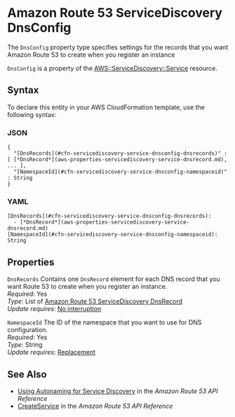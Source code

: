 # Amazon Route 53 ServiceDiscovery DnsConfig<a name="aws-properties-servicediscovery-service-dnsconfig"></a>

<a name="aws-properties-servicediscovery-service-dnsconfig-description"></a>The `DnsConfig` property type specifies settings for the records that you want Amazon Route 53 to create when you register an instance

<a name="aws-properties-servicediscovery-service-dnsconfig-inheritance"></a>`DnsConfig` is a property of the [AWS::ServiceDiscovery::Service](aws-resource-servicediscovery-service.md) resource\.

## Syntax<a name="aws-properties-servicediscovery-service-dnsconfig-syntax"></a>

To declare this entity in your AWS CloudFormation template, use the following syntax:

### JSON<a name="aws-properties-servicediscovery-service-dnsconfig-syntax.json"></a>

```
{
  "[DnsRecords](#cfn-servicediscovery-service-dnsconfig-dnsrecords)" : [ [*DnsRecord*](aws-properties-servicediscovery-service-dnsrecord.md), ... ],
  "[NamespaceId](#cfn-servicediscovery-service-dnsconfig-namespaceid)" : String
}
```

### YAML<a name="aws-properties-servicediscovery-service-dnsconfig-syntax.yaml"></a>

```
[DnsRecords](#cfn-servicediscovery-service-dnsconfig-dnsrecords): 
  - [*DnsRecord*](aws-properties-servicediscovery-service-dnsrecord.md)
[NamespaceId](#cfn-servicediscovery-service-dnsconfig-namespaceid): String
```

## Properties<a name="aws-properties-servicediscovery-service-dnsconfig-properties"></a>

`DnsRecords`  <a name="cfn-servicediscovery-service-dnsconfig-dnsrecords"></a>
Contains one `DnsRecord` element for each DNS record that you want Route 53 to create when you register an instance\.  
*Required*: Yes  
*Type*: List of [Amazon Route 53 ServiceDiscovery DnsRecord](aws-properties-servicediscovery-service-dnsrecord.md)  
*Update requires*: [No interruption](using-cfn-updating-stacks-update-behaviors.md#update-no-interrupt)

`NamespaceId`  <a name="cfn-servicediscovery-service-dnsconfig-namespaceid"></a>
The ID of the namespace that you want to use for DNS configuration\.  
*Required*: Yes  
*Type*: String  
*Update requires*: [Replacement](using-cfn-updating-stacks-update-behaviors.md#update-replacement)

## See Also<a name="aws-properties-servicediscovery-service-dnsconfig-seealso"></a>
+ [Using Autonaming for Service Discovery](http://docs.aws.amazon.com/Route53/latest/APIReference/overview-service-discovery.html) in the *Amazon Route 53 API Reference*
+ [CreateService](http://docs.aws.amazon.com/Route53/latest/APIReference/API_autonaming_CreateService.html) in the *Amazon Route 53 API Reference*